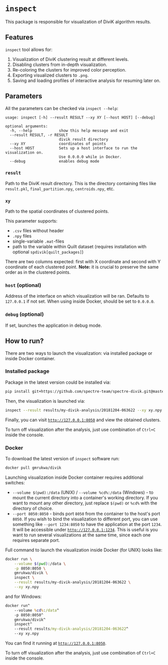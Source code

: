 # `inspect`

This package is responsible for visualization of DiviK algorithm results.

## Features

`inspect` tool allows for:

1) Visualization of DiviK clustering result at different levels.
2) Disabling clusters from in-depth visualization.
3) Re-coloring the clusters for improved color perception.
4) Exporting visualized clusters to `.png`.
5) Saving and loading profiles of interactive analysis for resuming later on.

## Parameters

All the parameters can be checked via `inspect --help`:

```
usage: inspect [-h] --result RESULT --xy XY [--host HOST] [--debug]

optional arguments:
  -h, --help            show this help message and exit
  --result RESULT, -r RESULT
                        divik result directory
  --xy XY               coordinates of points
  --host HOST           Sets up a host interface to run the visualization on.
                        Use 0.0.0.0 while in Docker.
  --debug               enables debug mode
```

### `result`

Path to the DiviK result directory. This is the directory containing files like
`result.pkl`, `final_partition.npy`, `centroids.npy`, etc.

### `xy`

Path to the spatial coordinates of clustered points.

This parameter supports:

- `.csv` files without header
- `.npy` files
- single-variable `.mat`-files
- path to the variable within Quilt dataset (requires installation with
optional `spdivik[quilt_packages]`)

There are two columns expected: first with X coordinate and second with Y
coordinate of each clustered point. **Note:** it is crucial to preserve the same
order as in the clustered points.

### `host` (optional)

Address of the interface on which visualization will be ran. Defaults to
`127.0.0.1` if not set. When using inside Docker, should be set to `0.0.0.0`.

### `debug` (optional)

If set, launches the application in debug mode.

## How to run?

There are two ways to launch the visualization: via installed package or inside
Docker container.

### Installed package

Package in the latest version could be installed via:

```bash
pip install git+https://github.com/spectre-team/spectre-divik.git@master#egg=spectre-divik
```

Then, the visualization is launched via:

```bash
inspect --result results/my-divik-analysis/20181204-063622 --xy xy.npy
```

Finally, you can visit [`http://127.0.0.1:8050`](http://127.0.0.1:8050) and view
the obtained clusters.

To turn off visualization after the analysis, just use combination of `Ctrl+C`
inside the console.

### Docker

To download the latest version of `inspect` software run:

```bash
docker pull gmrukwa/divik
```

Launching visualization inside Docker container requires additional switches:

- `--volume $(pwd):/data` (UNIX) / `--volume %cd%:/data` (Windows) - to mount
the current directory into a container's working directory. If you want to mount
any other directory, just replace `$(pwd)` or `%cd%` with the directory of
choice.
- `--port 8050:8050` - binds port `8050` from the container to the host's port
`8050`. If you wish to bind the visualization to different port, you can use
something like `--port 1234:8050` to have the application at the port `1234`.
It will be accessible under [`http://127.0.0.1:1234`](http://127.0.0.1:1234).
This is useful is you want to run several visualizations at the same time, since
each one requires separate port.

Full command to launch the visualization inside Docker (for UNIX) looks like:

```bash
docker run \
    --volume $(pwd):/data \
    -p 8050:8050 \
    gmrukwa/divik \
    inspect \
    --result results/my-divik-analysis/20181204-063622 \
    --xy xy.npy
```

and for Windows:

```cmd
docker run^
    --volume %cd%:/data^
    -p 8050:8050^
    gmrukwa/divik^
    inspect^
    --result results/my-divik-analysis/20181204-063622^
    --xy xy.npy
```

You can find it running at [`http://127.0.0.1:8050`](http://127.0.0.1:8050).

To turn off visualization after the analysis, just use combination of `Ctrl+C`
inside the console.
